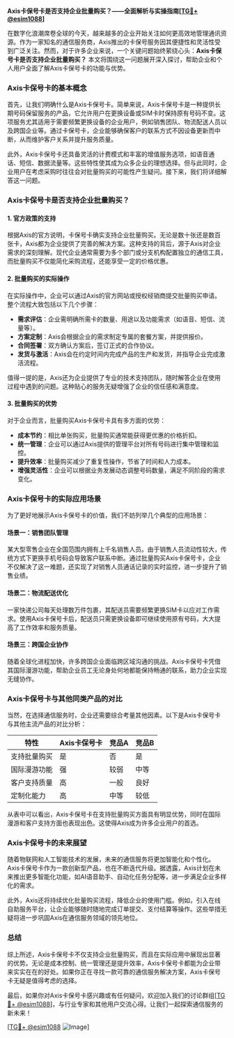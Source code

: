 **Axis卡保号卡是否支持企业批量购买？——全面解析与实操指南[[TG💪+ @esim1088](https://t.me/s/esim1088)]**

在数字化浪潮席卷全球的今天，越来越多的企业开始关注如何更高效地管理通讯资源。作为一家知名的通信服务商，Axis推出的卡保号服务因其便捷性和灵活性受到广泛关注。然而，对于许多企业来说，一个关键问题始终萦绕心头：**Axis卡保号卡是否支持企业批量购买？** 本文将围绕这一问题展开深入探讨，帮助企业和个人用户全面了解Axis卡保号卡的功能与优势。

### Axis卡保号卡的基本概念

首先，让我们明确什么是Axis卡保号卡。简单来说，Axis卡保号卡是一种提供长期号码保留服务的产品，它允许用户在更换设备或SIM卡时保持原有号码不变。这项服务尤其适用于需要频繁更换设备的企业用户，例如销售团队、物流配送人员以及跨国企业等。通过卡保号卡，企业能够确保客户的联系方式不因设备更新而中断，从而维护客户关系并提升服务质量。

此外，Axis卡保号卡还具备灵活的计费模式和丰富的增值服务选项，如语音通话、短信、数据流量等。这些特性使其成为众多企业的理想选择。但与此同时，企业用户在考虑采购时往往会对批量购买的可能性产生疑问。接下来，我们将详细解答这一问题。

### Axis卡保号卡是否支持企业批量购买？

#### 1. **官方政策的支持**
根据Axis的官方说明，卡保号卡确实支持企业批量购买。无论是数十张还是数百张卡，Axis都为企业提供了完善的解决方案。这种支持的背后，源于Axis对企业需求的深刻理解。现代企业通常需要为多个部门或分支机构配置独立的通信工具，而批量购买不仅能简化采购流程，还能享受一定的价格优惠。

#### 2. **批量购买的实际操作**
在实际操作中，企业可以通过Axis的官方网站或授权经销商提交批量购买申请。整个流程大致包括以下几个步骤：
- **需求评估**：企业需明确所需卡的数量、用途以及功能需求（如语音、短信、流量等）。
- **方案定制**：Axis会根据企业的需求制定专属的套餐方案，并提供报价。
- **合同签署**：双方确认方案后，签订正式的合作协议。
- **发货与激活**：Axis会在约定时间内完成产品的生产和发货，并指导企业完成激活流程。

值得一提的是，Axis还为企业提供了专业的技术支持团队，随时解答企业在使用过程中遇到的问题。这种贴心的服务无疑增强了企业的信任感和满意度。

#### 3. **批量购买的优势**
对于企业而言，批量购买Axis卡保号卡具有多方面的优势：
- **成本节约**：相比单张购买，批量购买通常能获得更优惠的价格折扣。
- **统一管理**：企业可以通过Axis提供的管理平台对所有号码进行集中管理和监控。
- **提升效率**：批量购买减少了重复性操作，节省了时间和人力成本。
- **增强灵活性**：企业可以根据业务发展动态调整号码数量，满足不同阶段的需求变化。

### Axis卡保号卡的实际应用场景

为了更好地展示Axis卡保号卡的价值，我们不妨列举几个典型的应用场景：

#### 场景一：销售团队管理
某大型零售企业在全国范围内拥有上千名销售人员。由于销售人员流动性较大，传统方式下更换手机号码会导致客户联系中断。通过批量购买Axis卡保号卡，企业不仅解决了这一难题，还实现了对销售人员通话记录的实时监控，进一步提升了销售业绩。

#### 场景二：物流配送优化
一家快递公司每天处理数万件包裹，其配送员需要频繁更换SIM卡以应对工作需求。使用Axis卡保号卡后，配送员只需更换设备即可继续使用原有号码，大大提高了工作效率和服务质量。

#### 场景三：跨国企业协作
随着全球化进程加快，许多跨国企业面临跨区域沟通的挑战。Axis卡保号卡凭借其国际漫游功能，帮助企业员工无论身处何地都能保持畅通的联系，助力企业实现无缝协作。

### Axis卡保号卡与其他同类产品的对比

当然，在选择通信服务时，企业还需要综合考量其他因素。以下是Axis卡保号卡与其他主流产品的对比分析：

| 特性            | Axis卡保号卡          | 竞品A                 | 竞品B                 |
|-----------------|--------------------|--------------------|--------------------|
| 支持批量购买      | 是                 | 否                 | 是                 |
| 国际漫游功能      | 强                 | 较弱               | 中等               |
| 客户支持质量      | 高                 | 一般               | 良好               |
| 定制化能力        | 高                 | 中等               | 较低               |

从表中可以看出，Axis卡保号卡在支持批量购买方面具有明显优势，同时在国际漫游和客户支持方面也表现出色。这使得Axis成为许多企业用户的首选。

### Axis卡保号卡的未来展望

随着物联网和人工智能技术的发展，未来的通信服务将更加智能化和个性化。Axis卡保号卡作为一款创新型产品，也在不断迭代升级。据透露，Axis计划在未来推出更多智能化功能，如AI语音助手、自动化任务分配等，进一步满足企业多样化的需求。

此外，Axis还将持续优化批量购买流程，降低企业的使用门槛。例如，引入在线自助服务平台，让企业能够随时随地完成订单提交、支付结算等操作。这些举措无疑将进一步巩固Axis在通信服务领域的领先地位。

### 总结

综上所述，Axis卡保号卡不仅支持企业批量购买，而且在实际应用中展现出显著的优势。无论是成本控制、统一管理还是提升效率，Axis卡保号卡都能为企业带来实实在在的好处。如果你正在寻找一款可靠的通信服务解决方案，Axis卡保号卡无疑是值得考虑的选择。

最后，如果你对Axis卡保号卡感兴趣或有任何疑问，欢迎加入我们的讨论群组[[TG💪+ @esim1088](https://t.me/s/esim1088)]，与行业专家和其他用户交流心得。让我们一起探索通信服务的新未来！

[[TG💪+ @esim1088](https://t.me/s/esim1088) ![Image](https://i.postimg.cc/4NQfJmqS/Snipaste-2025-05-13-00-14-12.png)]